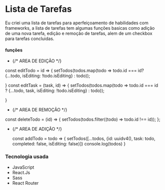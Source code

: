 # Lista de Tarefas
Eu criei uma lista de tarefas para aperfeiçoamento de habilidades com frameworks, a lista de tarefas tem algumas funções basicas como adição de uma nova tarefa, edição e remoção de tarefas, alem de um checkbox para tarefas concluidas.
#### funções

 - {/* AREA DE EDIÇÃO */}
   
const editTodo = id => {
    setTodos(todos.map(todo => todo.id === id? {...todo, isEditing: !todo.isEditing} : todo));
    
  }
  const editTask = (task, id) => {
    setTodos(todos.map(todo => todo.id === id ? {...todo, task, isEditing: !todo.isEditing} : todo));
  
  }

 -  {/* AREA DE REMOÇÃO */}

  const deleteTodo = (id) => {
    setTodos(todos.filter((todo) => todo.id !== id));
    };

- {/* AREA DE ADIÇÃO */}
  
  const addTodo = todo => {
    setTodos([...todos, {id: uuidv4(), task: todo, completed: false, isEditing: false}])
    console.log(todos)
  }

  

### Tecnologia usada

- JavaScript
- React.Js
- Sass
- React Router
